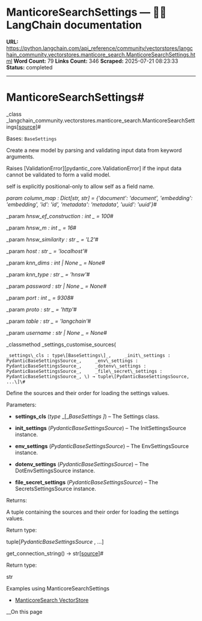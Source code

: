 # ManticoreSearchSettings — 🦜🔗 LangChain  documentation

**URL:** https://python.langchain.com/api_reference/community/vectorstores/langchain_community.vectorstores.manticore_search.ManticoreSearchSettings.html
**Word Count:** 79
**Links Count:** 346
**Scraped:** 2025-07-21 08:23:33
**Status:** completed

---

# ManticoreSearchSettings\#

_class _langchain\_community.vectorstores.manticore\_search.ManticoreSearchSettings[\[source\]](https://python.langchain.com/api_reference/_modules/langchain_community/vectorstores/manticore_search.html#ManticoreSearchSettings)\#     

Bases: `BaseSettings`

Create a new model by parsing and validating input data from keyword arguments.

Raises \[ValidationError\]\[pydantic\_core.ValidationError\] if the input data cannot be validated to form a valid model.

self is explicitly positional-only to allow self as a field name.

_param _column\_map _: Dict\[str, str\]__ = \{'document': 'document', 'embedding': 'embedding', 'id': 'id', 'metadata': 'metadata', 'uuid': 'uuid'\}_\#     

_param _hnsw\_ef\_construction _: int_ _ = 100_\#     

_param _hnsw\_m _: int_ _ = 16_\#     

_param _hnsw\_similarity _: str_ _ = 'L2'_\#     

_param _host _: str_ _ = 'localhost'_\#     

_param _knn\_dims _: int | None_ _ = None_\#     

_param _knn\_type _: str_ _ = 'hnsw'_\#     

_param _password _: str | None_ _ = None_\#     

_param _port _: int_ _ = 9308_\#     

_param _proto _: str_ _ = 'http'_\#     

_param _table _: str_ _ = 'langchain'_\#     

_param _username _: str | None_ _ = None_\#     

_classmethod _settings\_customise\_sources\(

    _settings\_cls : type\[BaseSettings\]_,     _init\_settings : PydanticBaseSettingsSource_,     _env\_settings : PydanticBaseSettingsSource_,     _dotenv\_settings : PydanticBaseSettingsSource_,     _file\_secret\_settings : PydanticBaseSettingsSource_, \) → tuple\[PydanticBaseSettingsSource, ...\]\#     

Define the sources and their order for loading the settings values.

Parameters:     

  * **settings\_cls** \(_type_ _\[__BaseSettings_ _\]_\) – The Settings class.

  * **init\_settings** \(_PydanticBaseSettingsSource_\) – The InitSettingsSource instance.

  * **env\_settings** \(_PydanticBaseSettingsSource_\) – The EnvSettingsSource instance.

  * **dotenv\_settings** \(_PydanticBaseSettingsSource_\) – The DotEnvSettingsSource instance.

  * **file\_secret\_settings** \(_PydanticBaseSettingsSource_\) – The SecretsSettingsSource instance.

Returns:     

A tuple containing the sources and their order for loading the settings values.

Return type:     

tuple\[_PydanticBaseSettingsSource_ , …\]

get\_connection\_string\(\) → str[\[source\]](https://python.langchain.com/api_reference/_modules/langchain_community/vectorstores/manticore_search.html#ManticoreSearchSettings.get_connection_string)\#     

Return type:     

str

Examples using ManticoreSearchSettings

  * [ManticoreSearch VectorStore](https://python.langchain.com/docs/integrations/vectorstores/manticore_search/)

__On this page